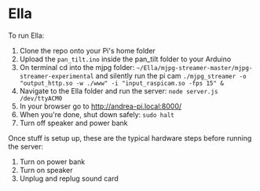 # Ella

To run Ella:

1. Clone the repo onto your Pi's home folder
2. Upload the `pan_tilt.ino` inside the pan_tilt folder to your Arduino
3. On terminal cd into the mjpg folder: `~/Ella/mjpg-streamer-master/mjpg-streamer-experimental` and silently run the pi cam `./mjpg_streamer -o "output_http.so -w ./www" -i "input_raspicam.so -fps 15" &`
4. Navigate to the Ella folder and run the server: `node server.js /dev/ttyACM0`
5. In your browser go to http://andrea-pi.local:8000/
6. When you're done, shut down safely: `sudo halt`
7. Turn off speaker and power bank


Once stuff is setup up, these are the typical hardware steps before running the server:
1. Turn on power bank 
2. Turn on speaker 
3. Unplug and replug sound card
